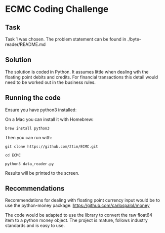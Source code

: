 # ECMC Coding Challenge

## Task
Task 1 was chosen. The problem statement can be found in ./byte-reader/README.md

Solution
--------

The solution is coded in Python. It assumes little when dealing wth the floating point debits and credits. For financial transactions this detail would need to be worked out in the business rules.

Running the code
----------------

Ensure you have python3 installed:

On a Mac you can install it with Homebrew:

`brew install python3`

Then you can run with:

`git clone https://github.com/2tim/ECMC.git`

`cd ECMC`

`python3 data_reader.py`

Results will be printed to the screen.

Recommendations
---------------

Recommendations for dealing with floating point currency input would be to use the python-money package:
https://github.com/carlospalol/money

The code would be adapted to use the library to convert the raw float64 item to a python money object. The project is mature, follows industry standards and is easy to use.
